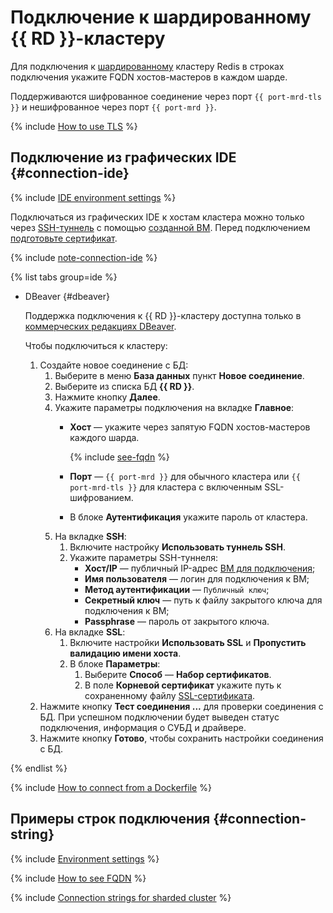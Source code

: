 # Подключение к шардированному {{ RD }}-кластеру

Для подключения к [шардированному](../../concepts/sharding.md) кластеру Redis в строках подключения укажите FQDN хостов-мастеров в каждом шарде.

Поддерживаются шифрованное соединение через порт `{{ port-mrd-tls }}` и нешифрованное через порт `{{ port-mrd }}`.

{% include [How to use TLS](../../../_includes/mdb/mrd/connect/how-to-use-tls.md) %}

## Подключение из графических IDE {#connection-ide}

{% include [IDE environment settings](../../../_includes/mdb/mrd/ide-envs.md) %}

Подключаться из графических IDE к хостам кластера можно только через [SSH-туннель](../../../glossary/ssh-keygen.md) с помощью [созданной ВМ](./index.md#connect). Перед подключением [подготовьте сертификат](./index.md#get-ssl-cert).

{% include [note-connection-ide](../../../_includes/mdb/note-connection-ide.md) %}

{% list tabs group=ide %}

- DBeaver {#dbeaver}

    Поддержка подключения к {{ RD }}-кластеру доступна только в [коммерческих редакциях DBeaver](https://dbeaver.com/buy/).

    Чтобы подключиться к кластеру:

    1. Создайте новое соединение с БД:
        1. Выберите в меню **База данных** пункт **Новое соединение**.
        1. Выберите из списка БД **{{ RD }}**.
        1. Нажмите кнопку **Далее**.
        1. Укажите параметры подключения на вкладке **Главное**:
            * **Хост** — укажите через запятую FQDN хостов-мастеров каждого шарда.

              {% include [see-fqdn](../../../_includes/mdb/mrd/fqdn-host.md) %}

            * **Порт** — `{{ port-mrd }}` для обычного кластера или `{{ port-mrd-tls }}` для кластера с включенным SSL-шифрованием.
            * В блоке **Аутентификация** укажите пароль от кластера.
        1. На вкладке **SSH**:
            1. Включите настройку **Использовать туннель SSH**.
            1. Укажите параметры SSH-туннеля:
                * **Хост/IP** — публичный IP-адрес [ВМ для подключения](./index.md#connect);
                * **Имя пользователя** — логин для подключения к ВМ;
                * **Метод аутентификации** — `Публичный ключ`;
                * **Секретный ключ** — путь к файлу закрытого ключа для подключения к ВМ;
                * **Passphrase** — пароль от закрытого ключа.
        1. На вкладке **SSL**:
            1. Включите настройки **Использовать SSL** и **Пропустить валидацию имени хоста**.
            1. В блоке **Параметры**:
                1. Выберите **Способ** — **Набор сертификатов**.
                1. В поле **Корневой сертификат** укажите путь к сохраненному файлу [SSL-сертификата](./index.md#get-ssl-cert).
    1. Нажмите кнопку **Тест соединения ...** для проверки соединения с БД. При успешном подключении будет выведен статус подключения, информация о СУБД и драйвере.
    1. Нажмите кнопку **Готово**, чтобы сохранить настройки соединения с БД.

{% endlist %}

{% include [How to connect from a Dockerfile](../../../_includes/mdb/mrd/connect/docker-and-redis.md) %}

## Примеры строк подключения {#connection-string}

{% include [Environment settings](../../../_includes/mdb/mdb-conn-strings-env.md) %}

{% include [How to see FQDN](../../../_includes/mdb/see-fqdn-in-console.md) %}

{% include [Connection strings for sharded cluster](../../../_includes/mdb/mrd/conn-strings-sharded.md) %}
